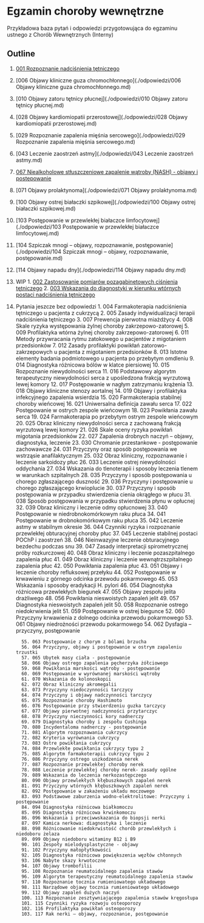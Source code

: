 # Egzamin choroby wewnętrzne

Przykładowa baza pytań i odpowiedzi przygotowująca do egzaminu ustnego z Chorób Wewnętrznych (Interny)



## Outline

1. [001 Rozpoznanie nadciśnienia tętniczego](./odpowiedzi/001-rozpoznawanie-nadcisnienia-tetniczego.md)
2. [006 Objawy kliniczne guza chromochłonnego](./odpowiedzi/006 Objawy kliniczne guza chromochłonnego.md)
3. [010 Objawy zatoru tętnicy płucnej](./odpowiedzi/010 Objawy zatoru tętnicy płucnej.md)
4. [028 Objawy kardiomiopatii przerostowej](./odpowiedzi/028 Objawy kardiomiopatii przerostowej.md)
5. [029 Rozpoznanie zapalenia mięśnia sercowego](./odpowiedzi/029 Rozpoznanie zapalenia mięśnia sercowego.md)
6. [043 Leczenie zaostrzeń astmy](./odpowiedzi/043 Leczenie zaostrzeń astmy.md)
7. [067 Niealkoholowe stłuszczeniowe zapalenie wątroby (NASH) - objawy i postępowanie](./odpowiedzi/067-nash.md)
8. [071 Objawy prolaktynoma](./odpowiedzi/071 Objawy prolaktynoma.md)
9. [100 Objawy ostrej białaczki szpikowej](./odpowiedzi/100 Objawy ostrej białaczki szpikowej.md)
10. [103 Postępowanie w przewlekłej białaczce limfocytowej](./odpowiedzi/103 Postępowanie w przewlekłej białaczce limfocytowej.md)
11. [104 Szpiczak mnogi – objawy, rozpoznawanie, postępowanie](./odpowiedzi/104 Szpiczak mnogi – objawy, rozpoznawanie, postępowanie.md)
12. [114 Objawy napadu dny](./odpowiedzi/114 Objawy napadu dny.md)

13. WIP
          1. [002 Zastosowanie pomiarów pozagabinetowych ciśnienia tętniczego](./odpowiedzi/002-pomiary-pozagabinetowe-bp.md)
          2. [003 Wskazania do diagnostyki w kierunku wtórnych postaci nadciśnienia tętniczego](./odpowiedzi/003-wskazania-do-diagnostyki-wtornych-postaci-nt.md)
14. Pytania jeszcze bez odpowiedzi
          1. 004 Farmakoterapia nadciśnienia tętniczego u pacjenta z cukrzycą
          2. 005 Zasady indywidualizacji terapii nadciśnienia tętniczego
          3. 007 Prewencja pierwotna miażdżycy
          4. 008 Skale ryzyka występowania żylnej choroby zakrzepowo-zatorowej
          5. 009 Profilaktyka wtórna żylnej choroby zakrzepowo-zatorowej
          6. 011 Metody przywracania rytmu zatokowego u pacjentów z migotaniem przedsionków
          7. 012 Zasady profilaktyki powikłań zatorowo-zakrzepowych u pacjenta z migotaniem
              przedsionków
          8. 013 Istotne elementy badania podmiotowego u pacjenta po przebytym omdleniu
          9. 014 Diagnostyka różnicowa bólów w klatce piersiowej
          10. 015 Rozpoznanie niewydolności serca
          11. 016 Podstawowy algorytm terapeutyczny niewydolności serca z upośledzona frakcją
                 wyrzutową lewej komory
          12. 017 Postępowanie w nagłym zatrzymaniu krążenia
          13. 018 Objawy kliniczne stenozy aortalnej
          14. 019 Objawy i profilaktyka infekcyjnego zapalenia wsierdzia
          15. 020 Farmakoterapia stabilnej choroby wieńcowej
          16. 021 Uniwersalna definicja zawału serca
          17. 022 Postępowanie w ostrych zespole wieńcowym
          18. 023 Powikłania zawału serca
          19. 024 Farmakoterapia po przebytym ostrym zespole wieńcowym
          20. 025 Obraz kliniczny niewydolności serca z zachowaną frakcją wyrzutową lewej komory
          21. 026 Skale oceny ryzyka powikłań migotania przedsionków
          22. 027 Zapalenia drobnych naczyń – objawy, diagnostyka, leczenie
          23. 030 Chromanie przestankowe - postępowanie zachowawcze
          24. 031 Przyczyny oraz sposób postępowania we wstrząsie anafilaktycznym
          25. 032 Obraz kliniczny, rozpoznawanie i leczenie sarkoidozy płuc
          26. 033 Leczenie ostrej niewydolności oddychania
          27. 034 Wskazania do tlenoterapii i sposoby leczenia tlenem w warunkach szpitalnych
          28. 035 Przyczyny i sposób postępowania u chorego zgłaszającego duszność
          29. 036 Przyczyny i postępowanie u chorego zgłaszającego krwioplucie
          30. 037 Przyczyny i sposób postępowania w przypadku stwierdzenia cienia okrągłego w płucu
          31. 038 Sposób postępowania w przypadku stwierdzenia płynu w opłucnej
          32. 039 Obraz kliniczny i leczenie odmy opłucnowej
          33. 040 Postępowanie w niedrobnokomórkowym raku płuca
          34. 041 Postępowanie w drobnokomórkowym raku płuca
          35. 042 Leczenie astmy w stabilnym okresie
          36. 044 Czynniki ryzyka i rozpoznanie przewlekłej obturacyjnej choroby płuc
          37. 045 Leczenie stabilnej postaci POChP i zaostrzeń
          38. 046 Nieinwazyjne leczenie obturacyjnego bezdechu podczas snu
          39. 047 Zasady interpretacji spirometrycznej próby rozkurczowej
          40. 048 Obraz kliniczny i leczenie pozaszpitalnego zapalenia płuc
          41. 049 Obraz kliniczny i leczenie wewnątrzszpitalnego zapalenia płuc
          42. 050 Powikłania zapalenia płuc
          43. 051 Objawy i leczenie choroby refluksowej przełyku
          44. 052 Postępowanie w krwawieniu z górnego odcinka przewodu pokarmowego
          45. 053 Wskazania i sposoby eradykacji H. pylori
          46. 054 Diagnostyka różnicowa przewlekłych biegunek
          47. 055 Objawy zespołu jelita drażliwego
          48. 056 Powikłania nieswoistych zapaleń jelit
          49. 057 Diagnostyka nieswoistych zapaleń jelit
          50. 058 Rozpoznanie ostrego niedokrwienia jelit
          51. 059 Postępowanie w ostrej biegunce
          52. 060 Przyczyny krwawienia z dolnego odcinka przewodu pokarmowego
          53. 061 Objawy niedrożności przewodu pokarmowego
          54. 062 Dysfagia – przyczyny, postępowanie

          55. 063 Postępowanie z chorym z bólami brzucha
          56. 064 Przyczyny, objawy i postępowanie w ostrym zapaleniu trzustki
          57. 065 Ubytek masy ciała - postępowanie
          58. 066 Objawy ostrego zapalenia pęcherzyka żółciowego
          59. 068 Powikłania marskości wątroby - postępowanie
          60. 069 Postępowanie w wyrównanej marskości wątroby
          61. 070 Wskazania do kolonoskopii
          62. 072 Obraz kliniczny akromegalii
          63. 073 Przyczyny niedoczynności tarczycy
          64. 074 Przyczyny i objawy nadczynności tarczycy
          65. 075 Rozpoznanie choroby Hashimoto
          66. 076 Postępowanie przy stwierdzeniu guzka tarczycy
          67. 077 Objawy pierwotnej nadczynności przytarczyc
          68. 078 Przyczyny nieczynności kory nadnerczy
          69. 079 Diagnostyka choroby i zespołu Cushinga
          70. 080 Incydentaloma nadnerczy - postępowanie
          71. 081 Algorytm rozpoznawania cukrzycy
          72. 082 Kryteria wyrównania cukrzycy
          73. 083 Ostre powikłania cukrzycy
          74. 084 Przewlekłe powikłania cukrzycy typu 2
          75. 085 Algorytm farmakoterapii cukrzycy typu 2
          76. 086 Przyczyny ostrego uszkodzenia nerek
          77. 087 Rozpoznanie przewlekłej choroby nerek
          78. 088 Leczenie przewlekłej choroby nerek- zasady ogólne
          79. 089 Wskazania do leczenia nerkozastępczego
          80. 090 Objawy przewlekłych kłębuszkowych zapaleń nerek
          81. 091 Przyczyny wtórnych kłębuszkowych zapaleń nerek
          82. 092 Postępowanie w zakażeniu układu moczowego
          83. 093 Podstawowe zaburzenia wodno-elektrolitowe: Przyczyny i postępowanie
          84. 094 Diagnostyka różnicowa białkomoczu
          85. 095 Diagnostyka różnicowa krwinkomoczu
          86. 096 Wskazania i przeciwwskazania do biopsji nerki
          87. 097 Kamica nerkowa: diagnostyka i leczenie
          88. 098 Różnicowanie niedokrwistość chorób przewlekłych i niedoboru żelaza
          89. 099 Objawy niedoboru witaminy B12 i B9
          90. 101 Zespoły mielodysplastyczne - objawy
          91. 102 Przyczyny małopłytkowości
          92. 105 Diagnostyka różnicowa powiększenia węzłów chłonnych
          93. 106 Nabyte skazy krwotoczne
          94. 107 Objawy trombofilii
          95. 108 Rozpoznanie reumatoidalnego zapalenia stawów
          96. 109 Algorytm terapeutyczny reumatoidalnego zapalenia stawów
          97. 110 Rozpoznanie tocznia rumieniowatego układowego
          98. 111 Narządowe objawy tocznia rumieniowatego układowego
          99. 112 Objawy zapaleń dużych naczyń
          100. 113 Rozpoznanie zesztywniającego zapalenia stawów kręgosłupa
          101. 115 Czynniki ryzyka rozwoju osteoporozy
          102. 116 Profilaktyka powikłań osteoporozy
          103. 117 Rak nerki – objawy, rozpoznanie, postępowanie
